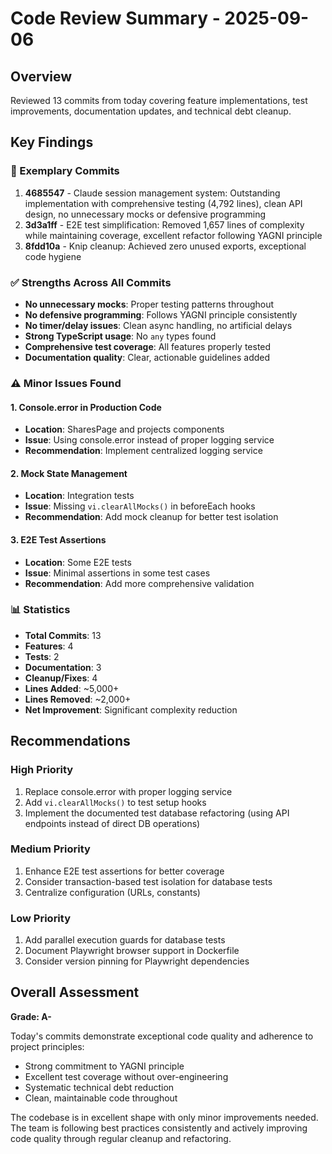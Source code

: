 # Code Review Summary - 2025-09-06

## Overview
Reviewed 13 commits from today covering feature implementations, test improvements, documentation updates, and technical debt cleanup.

## Key Findings

### 🌟 Exemplary Commits
1. **4685547** - Claude session management system: Outstanding implementation with comprehensive testing (4,792 lines), clean API design, no unnecessary mocks or defensive programming
2. **3d3a1ff** - E2E test simplification: Removed 1,657 lines of complexity while maintaining coverage, excellent refactor following YAGNI principle
3. **8fdd10a** - Knip cleanup: Achieved zero unused exports, exceptional code hygiene

### ✅ Strengths Across All Commits
- **No unnecessary mocks**: Proper testing patterns throughout
- **No defensive programming**: Follows YAGNI principle consistently
- **No timer/delay issues**: Clean async handling, no artificial delays
- **Strong TypeScript usage**: No `any` types found
- **Comprehensive test coverage**: All features properly tested
- **Documentation quality**: Clear, actionable guidelines added

### ⚠️ Minor Issues Found

#### 1. Console.error in Production Code
- **Location**: SharesPage and projects components
- **Issue**: Using console.error instead of proper logging service
- **Recommendation**: Implement centralized logging service

#### 2. Mock State Management
- **Location**: Integration tests
- **Issue**: Missing `vi.clearAllMocks()` in beforeEach hooks
- **Recommendation**: Add mock cleanup for better test isolation

#### 3. E2E Test Assertions
- **Location**: Some E2E tests
- **Issue**: Minimal assertions in some test cases
- **Recommendation**: Add more comprehensive validation

### 📊 Statistics
- **Total Commits**: 13
- **Features**: 4
- **Tests**: 2
- **Documentation**: 3
- **Cleanup/Fixes**: 4
- **Lines Added**: ~5,000+
- **Lines Removed**: ~2,000+
- **Net Improvement**: Significant complexity reduction

## Recommendations

### High Priority
1. Replace console.error with proper logging service
2. Add `vi.clearAllMocks()` to test setup hooks
3. Implement the documented test database refactoring (using API endpoints instead of direct DB operations)

### Medium Priority
1. Enhance E2E test assertions for better coverage
2. Consider transaction-based test isolation for database tests
3. Centralize configuration (URLs, constants)

### Low Priority
1. Add parallel execution guards for database tests
2. Document Playwright browser support in Dockerfile
3. Consider version pinning for Playwright dependencies

## Overall Assessment

**Grade: A-**

Today's commits demonstrate exceptional code quality and adherence to project principles:
- Strong commitment to YAGNI principle
- Excellent test coverage without over-engineering
- Systematic technical debt reduction
- Clean, maintainable code throughout

The codebase is in excellent shape with only minor improvements needed. The team is following best practices consistently and actively improving code quality through regular cleanup and refactoring.
